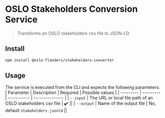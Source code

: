 # OSLO Stakeholders Conversion Service

> Transforms an OSLO stakeholders csv file to JSON-LD

## Install
```bash
npm install @oslo-flanders/stakeholders-converter
```

## Usage

The service is executed from the CLI and expects the following parameters:
| Parameter | Description | Required | Possible values |
| --------- | --------- | ----------- | --------------- |
| `--input` | The URL or local file path of an OSLO stakeholders csv file | :heavy_check_mark: ||
| `--output` | Name of the output file | No, default `stakeholders.jsonld` ||
